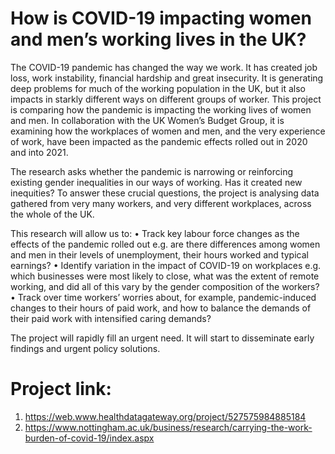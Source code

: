 # How is COVID-19 impacting women and men’s working lives in the UK?

The COVID-19 pandemic has changed the way we work. It has created job loss, work instability, financial hardship and great insecurity. It is generating deep problems for much of the working population in the UK, but it also impacts in starkly different ways on different groups of worker. This project is comparing how the pandemic is impacting the working lives of women and men. In collaboration with the UK Women’s Budget Group, it is examining how the workplaces of women and men, and the very experience of work, have been impacted as the pandemic effects rolled out in 2020 and into 2021.

The research asks whether the pandemic is narrowing or reinforcing existing gender inequalities in our ways of working. Has it created new inequities? To answer these crucial questions, the project is analysing data gathered from very many workers, and very different workplaces, across the whole of the UK.

This research will allow us to: • Track key labour force changes as the effects of the pandemic rolled out e.g. are there differences among women and men in their levels of unemployment, their hours worked and typical earnings?
• Identify variation in the impact of COVID-19 on workplaces e.g. which businesses were most likely to close, what was the extent of remote working, and did all of this vary by the gender composition of the workers? • Track over time workers’ worries about, for example, pandemic-induced changes to their hours of paid work, and how to balance the demands of their paid work with intensified caring demands?

The project will rapidly fill an urgent need. It will start to disseminate early findings and urgent policy solutions.

# Project link:
1) https://web.www.healthdatagateway.org/project/527575984885184
2) https://www.nottingham.ac.uk/business/research/carrying-the-work-burden-of-covid-19/index.aspx
